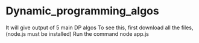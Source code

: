 # Dynamic_programming_algos
 It will give output of 5 main DP algos
 To see this, first download all the files, (node.js must be installed)
 Run the command node app.js
